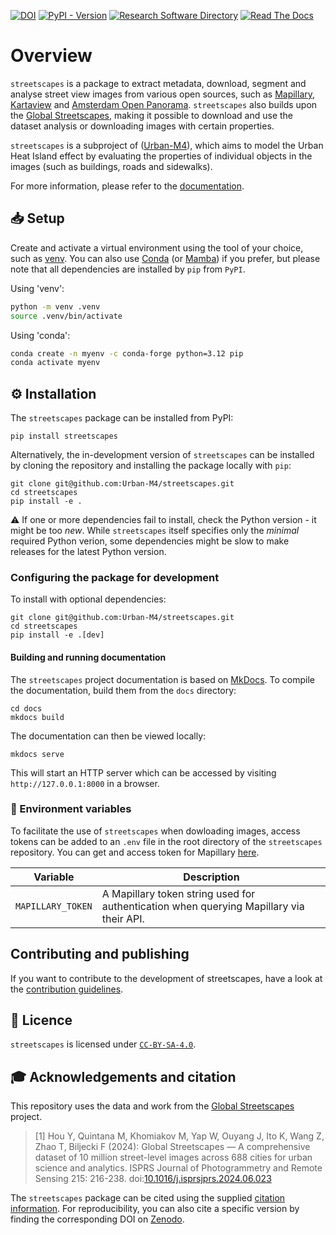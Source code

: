 [![DOI](https://zenodo.org/badge/DOI/10.5281/zenodo.14283584.svg)](https://doi.org/10.5281/zenodo.14283533)
[![PyPI - Version](https://img.shields.io/pypi/v/streetscapes)](https://pypi.org/project/streetscapes/)
[![Research Software Directory](https://img.shields.io/badge/RSD-streetscapes-00a3e3)](https://research-software-directory.org/software/streetscapes)
[![Read The Docs](https://readthedocs.org/projects/streetscapes/badge/?version=latest)](https://streetscapes.readthedocs.io/en/latest/)

# Overview

`streetscapes` is a package to extract metadata, download, segment and analyse street view images from various open sources, such as [Mapillary](https://www.mapillary.com/), [Kartaview](https://kartaview.org/landing) and [Amsterdam Open Panorama](https://amsterdam.github.io/projects/open-panorama/). `streetscapes` also builds upon the [Global Streetscapes](https://ual.sg/project/global-streetscapes/), making it possible to download and use the dataset analysis or downloading images with certain properties. 

`streetscapes` is a subproject of ([Urban-M4](https://github.com/Urban-M4)), which aims to model the Urban Heat Island effect by evaluating the properties of individual objects in the images (such as buildings, roads and sidewalks).

For more information, please refer to the [documentation](https://streetscapes.readthedocs.io/en/latest/).

## 📥 Setup

Create and activate a virtual environment using the tool of your choice, such as [venv](https://docs.python.org/3/library/venv.html). You can also use [Conda](https://anaconda.org/) (or [Mamba](https://mamba.readthedocs.io/en/latest/installation/mamba-installation.html)) if you prefer, but please note that all dependencies are installed by `pip` from `PyPI`.

Using 'venv':

```sh
python -m venv .venv
source .venv/bin/activate
```

Using 'conda':

```sh
conda create -n myenv -c conda-forge python=3.12 pip
conda activate myenv
```

## ⚙️ Installation

The `streetscapes` package can be installed from PyPI:

```shell
pip install streetscapes
```

Alternatively, the in-development version of `streetscapes` can be installed by cloning the repository and installing the package locally with `pip`:

```shell
git clone git@github.com:Urban-M4/streetscapes.git
cd streetscapes
pip install -e .
```

⚠️ If one or more dependencies fail to install, check the Python version - it might be too _new_. While `streetscapes` itself specifies only the _minimal_ required Python verion, some dependencies might be slow to make releases for the latest Python version.

### Configuring the package for development

To install with optional dependencies: 

```shell
git clone git@github.com:Urban-M4/streetscapes.git
cd streetscapes
pip install -e .[dev]
```

#### Building and running documentation

The `streetscapes` project documentation is based on [MkDocs](https://www.mkdocs.org/). To compile the documentation, build them from the `docs` directory:

```shell
cd docs
mkdocs build
```

The documentation can then be viewed locally:

```shell
mkdocs serve
```

This will start an HTTP server which can be accessed by visiting `http://127.0.0.1:8000` in a browser.

### 🌲 Environment variables

To facilitate the use of `streetscapes` when dowloading images, access tokens can be added to an `.env` file in the root directory of the `streetscapes` repository. You can get and access token for Mapillary [here](https://www.mapillary.com/developer/api-documentation).

| Variable                  | Description                                                                                                                                                  |
| ------------------------- | ------------------------------------------------------------------------------------------------------------------------------------------------------------ |
| `MAPILLARY_TOKEN`         | A Mapillary token string used for authentication when querying Mapillary via their API.  |


## Contributing and publishing

If you want to contribute to the development of streetscapes,
have a look at the [contribution guidelines](CONTRIBUTING.md).

## 🪪 Licence

`streetscapes` is licensed under [`CC-BY-SA-4.0`](https://creativecommons.org/licenses/by-sa/4.0/deed.en).

## 🎓 Acknowledgements and citation

This repository uses the data and work from the [Global Streetscapes](https://ual.sg/project/global-streetscapes/) project.

> [1] Hou Y, Quintana M, Khomiakov M, Yap W, Ouyang J, Ito K, Wang Z, Zhao T, Biljecki F (2024): Global Streetscapes — A comprehensive dataset of 10 million street-level images across 688 cities for urban science and analytics. ISPRS Journal of Photogrammetry and Remote Sensing 215: 216-238. doi:[10.1016/j.isprsjprs.2024.06.023](https://doi.org/10.1016/j.isprsjprs.2024.06.023)

The `streetscapes` package can be cited using the supplied [citation information](https://docs.github.com/en/repositories/managing-your-repositorys-settings-and-features/customizing-your-repository/about-citation-files). For reproducibility, you can also cite a specific version by finding the corresponding DOI on [Zenodo](https://zenodo.org/records/14287547).
